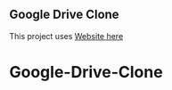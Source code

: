 ## Google Drive Clone

This project uses [Website here](https://google-drive-clone-19.vercel.app/)

# Google-Drive-Clone
